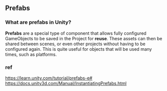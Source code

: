 ## Prefabs

### What are prefabs in Unity?

**Prefabs** are a special type of component that allows fully configured GameObjects to be saved in the Project for **reuse**.
These assets can then be shared between scenes, or even other projects without having to be configured again. This is quite useful for objects that will be used many times, such as platforms.








### ref
https://learn.unity.com/tutorial/prefabs-e# \
https://docs.unity3d.com/Manual/InstantiatingPrefabs.html
